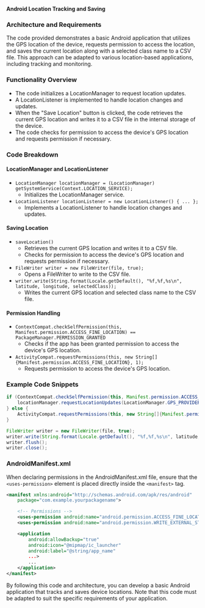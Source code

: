**Android Location Tracking and Saving**

### Architecture and Requirements

The code provided demonstrates a basic Android application that utilizes the GPS location of the device, requests permission to access the location, and saves the current location along with a selected class name to a CSV file. This approach can be adapted to various location-based applications, including tracking and monitoring.

### Functionality Overview

* The code initializes a LocationManager to request location updates.
* A LocationListener is implemented to handle location changes and updates.
* When the "Save Location" button is clicked, the code retrieves the current GPS location and writes it to a CSV file in the internal storage of the device.
* The code checks for permission to access the device's GPS location and requests permission if necessary.

### Code Breakdown

#### LocationManager and LocationListener

* `LocationManager locationManager = (LocationManager) getSystemService(Context.LOCATION_SERVICE);`
	+ Initializes the LocationManager service.
* `LocationListener locationListener = new LocationListener() { ... };`
	+ Implements a LocationListener to handle location changes and updates.

#### Saving Location

* `saveLocation()`
	+ Retrieves the current GPS location and writes it to a CSV file.
	+ Checks for permission to access the device's GPS location and requests permission if necessary.
* `FileWriter writer = new FileWriter(file, true);`
	+ Opens a FileWriter to write to the CSV file.
* `writer.write(String.format(Locale.getDefault(), "%f,%f,%s\n", latitude, longitude, selectedClass));`
	+ Writes the current GPS location and selected class name to the CSV file.

#### Permission Handling

* `ContextCompat.checkSelfPermission(this, Manifest.permission.ACCESS_FINE_LOCATION) == PackageManager.PERMISSION_GRANTED`
	+ Checks if the app has been granted permission to access the device's GPS location.
* `ActivityCompat.requestPermissions(this, new String[]{Manifest.permission.ACCESS_FINE_LOCATION}, 1);`
	+ Requests permission to access the device's GPS location.

### Example Code Snippets

```java
if (ContextCompat.checkSelfPermission(this, Manifest.permission.ACCESS_FINE_LOCATION) == PackageManager.PERMISSION_GRANTED) {
    locationManager.requestLocationUpdates(LocationManager.GPS_PROVIDER, 0, 0, locationListener);
} else {
    ActivityCompat.requestPermissions(this, new String[]{Manifest.permission.ACCESS_FINE_LOCATION}, 1);
}
```

```java
FileWriter writer = new FileWriter(file, true);
writer.write(String.format(Locale.getDefault(), "%f,%f,%s\n", latitude, longitude, selectedClass));
writer.flush();
writer.close();
```

### AndroidManifest.xml

When declaring permissions in the AndroidManifest.xml file, ensure that the `<uses-permission>` element is placed directly inside the `<manifest>` tag.

```xml
<manifest xmlns:android="http://schemas.android.com/apk/res/android"
    package="com.example.yourpackagename">

    <!-- Permissions -->
    <uses-permission android:name="android.permission.ACCESS_FINE_LOCATION" />
    <uses-permission android:name="android.permission.WRITE_EXTERNAL_STORAGE" />

    <application
        android:allowBackup="true"
        android:icon="@mipmap/ic_launcher"
        android:label="@string/app_name"
        ...>
        ...
    </application>
</manifest>
```

By following this code and architecture, you can develop a basic Android application that tracks and saves device locations. Note that this code must be adapted to suit the specific requirements of your application.